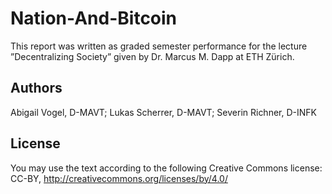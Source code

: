 # Nation-And-Bitcoin

This report was written as graded semester performance for the lecture ”Decentralizing
Society” given by Dr. Marcus M. Dapp at ETH Zürich.

## Authors

Abigail Vogel, D-MAVT; Lukas Scherrer, D-MAVT; Severin Richner, D-INFK

## License

You may use the text according to the following Creative Commons license: CC-BY, http://creativecommons.org/licenses/by/4.0/

